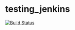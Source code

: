 # testing_jenkins

[![Build Status](http://192.168.51.47:8080/jenkins/user/twca/my-views/view/all/job/FIDO_Stress_Testing/badge/icon)](http://192.168.51.47:8080/jenkins/user/twca/my-views/view/all/job/FIDO_Stress_Testing/)
